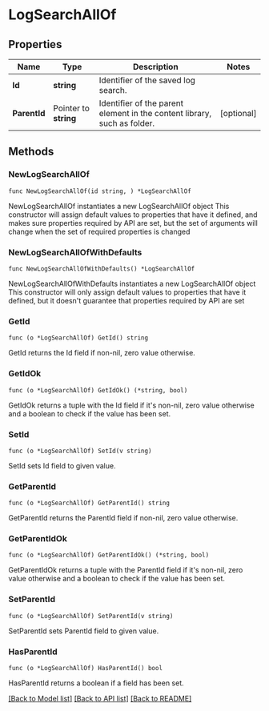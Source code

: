 # LogSearchAllOf

## Properties

Name | Type | Description | Notes
------------ | ------------- | ------------- | -------------
**Id** | **string** | Identifier of the saved log search. | 
**ParentId** | Pointer to **string** | Identifier of the parent element in the content library, such as folder. | [optional] 

## Methods

### NewLogSearchAllOf

`func NewLogSearchAllOf(id string, ) *LogSearchAllOf`

NewLogSearchAllOf instantiates a new LogSearchAllOf object
This constructor will assign default values to properties that have it defined,
and makes sure properties required by API are set, but the set of arguments
will change when the set of required properties is changed

### NewLogSearchAllOfWithDefaults

`func NewLogSearchAllOfWithDefaults() *LogSearchAllOf`

NewLogSearchAllOfWithDefaults instantiates a new LogSearchAllOf object
This constructor will only assign default values to properties that have it defined,
but it doesn't guarantee that properties required by API are set

### GetId

`func (o *LogSearchAllOf) GetId() string`

GetId returns the Id field if non-nil, zero value otherwise.

### GetIdOk

`func (o *LogSearchAllOf) GetIdOk() (*string, bool)`

GetIdOk returns a tuple with the Id field if it's non-nil, zero value otherwise
and a boolean to check if the value has been set.

### SetId

`func (o *LogSearchAllOf) SetId(v string)`

SetId sets Id field to given value.


### GetParentId

`func (o *LogSearchAllOf) GetParentId() string`

GetParentId returns the ParentId field if non-nil, zero value otherwise.

### GetParentIdOk

`func (o *LogSearchAllOf) GetParentIdOk() (*string, bool)`

GetParentIdOk returns a tuple with the ParentId field if it's non-nil, zero value otherwise
and a boolean to check if the value has been set.

### SetParentId

`func (o *LogSearchAllOf) SetParentId(v string)`

SetParentId sets ParentId field to given value.

### HasParentId

`func (o *LogSearchAllOf) HasParentId() bool`

HasParentId returns a boolean if a field has been set.


[[Back to Model list]](../README.md#documentation-for-models) [[Back to API list]](../README.md#documentation-for-api-endpoints) [[Back to README]](../README.md)


